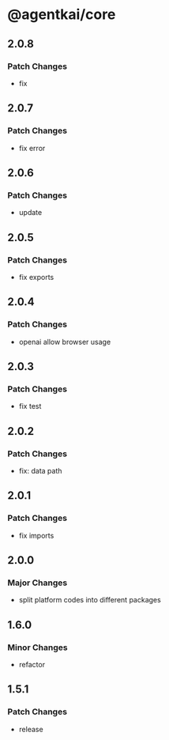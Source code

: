 # @agentkai/core

## 2.0.8

### Patch Changes

- fix

## 2.0.7

### Patch Changes

- fix error

## 2.0.6

### Patch Changes

- update

## 2.0.5

### Patch Changes

- fix exports

## 2.0.4

### Patch Changes

- openai allow browser usage

## 2.0.3

### Patch Changes

- fix test

## 2.0.2

### Patch Changes

- fix: data path

## 2.0.1

### Patch Changes

- fix imports

## 2.0.0

### Major Changes

- split platform codes into different packages

## 1.6.0

### Minor Changes

- refactor

## 1.5.1

### Patch Changes

- release

